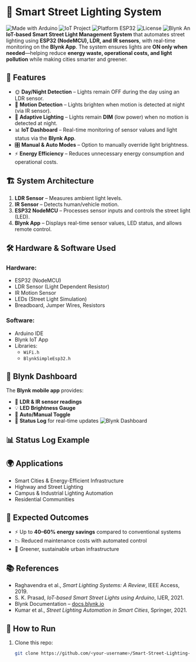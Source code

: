# 🌃 Smart Street Lighting System
![Made with Arduino](https://img.shields.io/badge/Made%20with-Arduino-blue?logo=arduino) ![IoT Project](https://img.shields.io/badge/IoT-Smart%20City-green?logo=internetofthings) ![Platform ESP32](https://img.shields.io/badge/Platform-ESP32-orange?logo=espressif) ![License](https://img.shields.io/badge/License-MIT-yellow) ![Blynk](https://img.shields.io/badge/App-Blynk-lightgrey?logo=app-store)
An **IoT-based Smart Street Light Management System** that automates street lighting using **ESP32 (NodeMCU), LDR, and IR sensors**, with real-time monitoring on the **Blynk App**. The system ensures lights are **ON only when needed**—helping reduce **energy waste, operational costs, and light pollution** while making cities smarter and greener.
## 🚀 Features
- 🌞 **Day/Night Detection** – Lights remain OFF during the day using an LDR sensor.
- 🚶 **Motion Detection** – Lights brighten when motion is detected at night (via IR sensor).
- 🌙 **Adaptive Lighting** – Lights remain **DIM** (low power) when no motion is detected at night.
- 📊 **IoT Dashboard** – Real-time monitoring of sensor values and light status via the **Blynk App**.
- 🎛️ **Manual & Auto Modes** – Option to manually override light brightness.
- ⚡ **Energy Efficiency** – Reduces unnecessary energy consumption and operational costs.
## 🏗️ System Architecture
1. **LDR Sensor** – Measures ambient light levels.
2. **IR Sensor** – Detects human/vehicle motion.
3. **ESP32 NodeMCU** – Processes sensor inputs and controls the street light (LED).
4. **Blynk App** – Displays real-time sensor values, LED status, and allows remote control.

## 🛠️ Hardware & Software Used
### Hardware:
- ESP32 (NodeMCU)
- LDR Sensor (Light Dependent Resistor)
- IR Motion Sensor
- LEDs (Street Light Simulation)
- Breadboard, Jumper Wires, Resistors
### Software:
- Arduino IDE
- Blynk IoT App
- Libraries:
  - `WiFi.h`
  - `BlynkSimpleEsp32.h`
## 📱 Blynk Dashboard
The **Blynk mobile app** provides:
- 📌 **LDR & IR sensor readings**
- 💡 **LED Brightness Gauge**
- 🔄 **Auto/Manual Toggle**
- 📜 **Status Log** for real-time updates
![Blynk Dashboard](<screenshot-path>)
## 📊 Status Log Example


## 🌍 Applications
- Smart Cities & Energy-Efficient Infrastructure
- Highway and Street Lighting
- Campus & Industrial Lighting Automation
- Residential Communities
## 🎯 Expected Outcomes
- ⚡ Up to **40–60% energy savings** compared to conventional systems
- 📉 Reduced maintenance costs with automated control
- 🌱 Greener, sustainable urban infrastructure
## 📚 References
- Raghavendra et al., *Smart Lighting Systems: A Review*, IEEE Access, 2019.
- S. K. Prasad, *IoT-based Smart Street Lights using Arduino*, IJER, 2021.
- Blynk Documentation – [docs.blynk.io](https://docs.blynk.io)
- Kumar et al., *Street Lighting Automation in Smart Cities*, Springer, 2021.
## 📌 How to Run
1. Clone this repo:
   ```bash
   git clone https://github.com/<your-username>/Smart-Street-Lighting-System.git